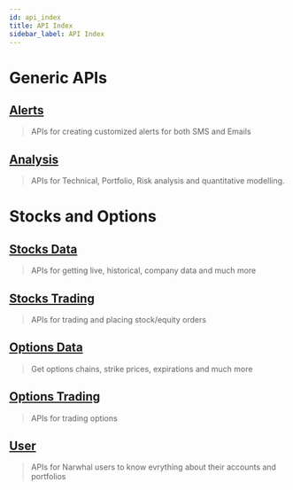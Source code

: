 ```yaml
---
id: api_index
title: API Index
sidebar_label: API Index
---
```


# Generic APIs
## [Alerts](/docs/alert_api) 
> APIs for creating customized alerts for both SMS and Emails 
## [Analysis](/docs/analysis_api) 
> APIs for Technical, Portfolio, Risk analysis and quantitative modelling.
# Stocks and Options
## [Stocks Data](/docs/stocks_data_api) 
> APIs for getting live, historical, company data and much more
## [Stocks Trading](/docs/stocks_trading_api) 
> APIs for trading and placing stock/equity orders
## [Options Data](/docs/options_data_api) 
> Get options chains, strike prices, expirations and much more
## [Options Trading](/docs/options_trading_api) 
> APIs for trading options
## [User](/docs/user_api) 
> APIs for Narwhal users to know evrything about their accounts and portfolios
